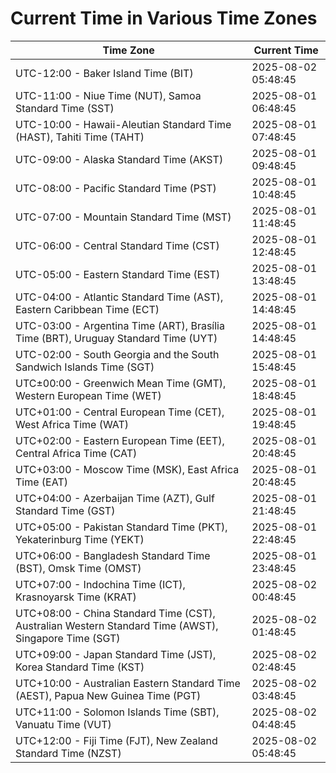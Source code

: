 # Current Time in Various Time Zones

| Time Zone | Current Time |
|-----------|--------------|
| UTC-12:00 - Baker Island Time (BIT) | 2025-08-02 05:48:45 |
| UTC-11:00 - Niue Time (NUT), Samoa Standard Time (SST) | 2025-08-01 06:48:45 |
| UTC-10:00 - Hawaii-Aleutian Standard Time (HAST), Tahiti Time (TAHT) | 2025-08-01 07:48:45 |
| UTC-09:00 - Alaska Standard Time (AKST) | 2025-08-01 09:48:45 |
| UTC-08:00 - Pacific Standard Time (PST) | 2025-08-01 10:48:45 |
| UTC-07:00 - Mountain Standard Time (MST) | 2025-08-01 11:48:45 |
| UTC-06:00 - Central Standard Time (CST) | 2025-08-01 12:48:45 |
| UTC-05:00 - Eastern Standard Time (EST) | 2025-08-01 13:48:45 |
| UTC-04:00 - Atlantic Standard Time (AST), Eastern Caribbean Time (ECT) | 2025-08-01 14:48:45 |
| UTC-03:00 - Argentina Time (ART), Brasília Time (BRT), Uruguay Standard Time (UYT) | 2025-08-01 14:48:45 |
| UTC-02:00 - South Georgia and the South Sandwich Islands Time (SGT) | 2025-08-01 15:48:45 |
| UTC±00:00 - Greenwich Mean Time (GMT), Western European Time (WET) | 2025-08-01 18:48:45 |
| UTC+01:00 - Central European Time (CET), West Africa Time (WAT) | 2025-08-01 19:48:45 |
| UTC+02:00 - Eastern European Time (EET), Central Africa Time (CAT) | 2025-08-01 20:48:45 |
| UTC+03:00 - Moscow Time (MSK), East Africa Time (EAT) | 2025-08-01 20:48:45 |
| UTC+04:00 - Azerbaijan Time (AZT), Gulf Standard Time (GST) | 2025-08-01 21:48:45 |
| UTC+05:00 - Pakistan Standard Time (PKT), Yekaterinburg Time (YEKT) | 2025-08-01 22:48:45 |
| UTC+06:00 - Bangladesh Standard Time (BST), Omsk Time (OMST) | 2025-08-01 23:48:45 |
| UTC+07:00 - Indochina Time (ICT), Krasnoyarsk Time (KRAT) | 2025-08-02 00:48:45 |
| UTC+08:00 - China Standard Time (CST), Australian Western Standard Time (AWST), Singapore Time (SGT) | 2025-08-02 01:48:45 |
| UTC+09:00 - Japan Standard Time (JST), Korea Standard Time (KST) | 2025-08-02 02:48:45 |
| UTC+10:00 - Australian Eastern Standard Time (AEST), Papua New Guinea Time (PGT) | 2025-08-02 03:48:45 |
| UTC+11:00 - Solomon Islands Time (SBT), Vanuatu Time (VUT) | 2025-08-02 04:48:45 |
| UTC+12:00 - Fiji Time (FJT), New Zealand Standard Time (NZST) | 2025-08-02 05:48:45 |
